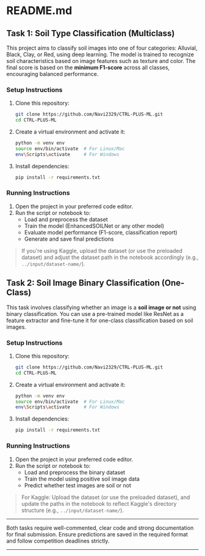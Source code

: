 # README.md

## Task 1: Soil Type Classification (Multiclass)

This project aims to classify soil images into one of four categories: Alluvial, Black, Clay, or Red, using deep learning. The model is trained to recognize soil characteristics based on image features such as texture and color. The final score is based on the **minimum F1-score** across all classes, encouraging balanced performance.

### Setup Instructions

1. Clone this repository:
   ```bash
   git clone https://github.com/Navi2329/CTRL-PLUS-ML.git
   cd CTRL-PLUS-ML
   ```
2. Create a virtual environment and activate it:
   ```bash
   python -m venv env
   source env/bin/activate  # For Linux/Mac
   env\Scripts\activate     # For Windows
   ```
3. Install dependencies:
   ```bash
   pip install -r requirements.txt
   ```

### Running Instructions

1. Open the project in your preferred code editor.
2. Run the script or notebook to:
   * Load and preprocess the dataset
   * Train the model (EnhancedSOILNet or any other model)
   * Evaluate model performance (F1-score, classification report)
   * Generate and save final predictions

> If you're using Kaggle, upload the dataset (or use the preloaded dataset) and adjust the dataset path in the notebook accordingly (e.g., `../input/dataset-name/`).

## Task 2: Soil Image Binary Classification (One-Class)

This task involves classifying whether an image is a **soil image or not** using binary classification. You can use a pre-trained model like ResNet as a feature extractor and fine-tune it for one-class classification based on soil images.

### Setup Instructions

1. Clone this repository:
   ```bash
   git clone https://github.com/Navi2329/CTRL-PLUS-ML.git
   cd CTRL-PLUS-ML
   ```
2. Create a virtual environment and activate it:
   ```bash
   python -m venv env
   source env/bin/activate  # For Linux/Mac
   env\Scripts\activate     # For Windows
   ```
3. Install dependencies:
   ```bash
   pip install -r requirements.txt
   ```

### Running Instructions

1. Open the project in your preferred code editor.
2. Run the script or notebook to:
   * Load and preprocess the binary dataset
   * Train the model using positive soil image data
   * Predict whether test images are soil or not

> For Kaggle: Upload the dataset (or use the preloaded dataset), and update the paths in the notebook to reflect Kaggle's directory structure (e.g., `../input/dataset-name/`).

---

Both tasks require well-commented, clear code and strong documentation for final submission. Ensure predictions are saved in the required format and follow competition deadlines strictly.

---
